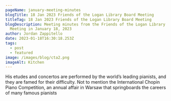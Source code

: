 ```yaml
---
pageName: january-meeting-minutes
blogTitle: 18 Jan 2023 Friends of the Logan Library Board Meeting
titleTag: 18 Jan 2023 Friends of the Logan Library Board Meeting
blogDescription: Meeting minutes from the Friends of the Logan Library Board
  Meeting in January 18, 2023
author: Jordan Zappitello
date: 2023-01-18T16:30:18.253Z
tags:
  - post
  - featured
image: /images/blog/cta2.png
imageAlt: Kitchen
---
```

His etudes and concertos are performed by the world’s leading pianists, and they are famed for their difficulty. Not to mention the International Chopin Piano Competition, an annual affair in Warsaw that springboards the careers of many famous pianists